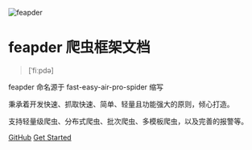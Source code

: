 ![feapder](media/feapder.png)

#  feapder 爬虫框架文档

> [ˈfiːpdə]

feapder 命名源于 fast-easy-air-pro-spider 缩写

秉承着开发快速、抓取快速、简单、轻量且功能强大的原则，倾心打造。

支持轻量级爬虫、分布式爬虫、批次爬虫、多模板爬虫，以及完善的报警等。


[GitHub](https://github.com/Boris-code/feapder)
[Get Started](README.md)
